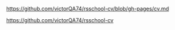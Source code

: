 https://github.com/victorQA74/rsschool-cv/blob/gh-pages/cv.md

https://github.com/victorQA74/rsschool-cv
